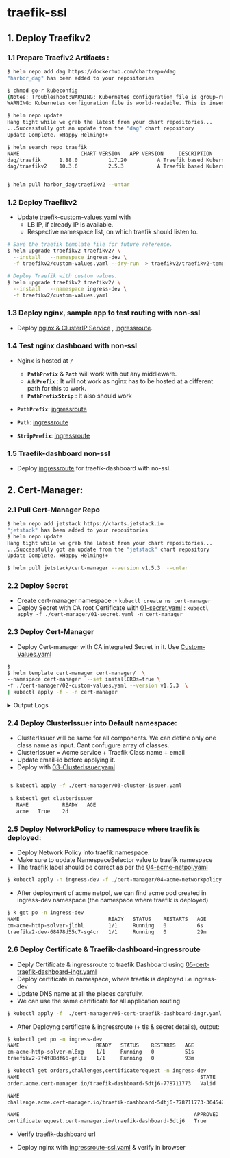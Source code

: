 # traefik-ssl

## 1. Deploy Traefikv2

### 1.1 Prepare Traefiv2 Artifacts :

```sh
$ helm repo add dag https://dockerhub.com/chartrepo/dag
"harbor_dag" has been added to your repositories

$ chmod go-r kubeconfig
(Notes: Troubleshoot:WARNING: Kubernetes configuration file is group-readable. This is insecure. Location: /home/.../kubeconfig
WARNING: Kubernetes configuration file is world-readable. This is insecure. Location: /home/.../kubeconfig)

$ helm repo update
Hang tight while we grab the latest from your chart repositories...
...Successfully got an update from the "dag" chart repository
Update Complete. ⎈Happy Helming!⎈

$ helm search repo traefik
NAME                    CHART VERSION   APP VERSION     DESCRIPTION
dag/traefik      1.88.0          1.7.20          A Traefik based Kubernetes ingress controller w...
dag/traefikv2    10.3.6          2.5.3           A Traefik based Kubernetes ingress controller


$ helm pull harbor_dag/traefikv2 --untar
```
### 1.2 Deploy Traefikv2 

 * Update [traefik-custom-values.yaml](./traefikv2/custom-values.yaml) with 
   * LB IP, if already IP is available.
   * Respective namespace list, on which traefik should listen to.
 
```sh
# Save the traefik template file for future reference. 
$ helm upgrade traefikv2 traefikv2/ \
  --install   --namespace ingress-dev \
  -f traefikv2/custom-values.yaml --dry-run  > traefikv2/traefikv2-template.yaml

# Deploy Traefik with custom values.
$ helm upgrade traefikv2 traefikv2/ \
  --install   --namespace ingress-dev \
  -f traefikv2/custom-values.yaml

```

  ### 1.3 Deploy nginx, sample app to test routing with non-ssl
   * Deploy [nginx & ClusterIP Service](nginx/nginx.yaml) , [ingressroute](nginx/nginx-ingressroute-pathprefix-no-ssl.yaml).

  ### 1.4 Test nginx dashboard with non-ssl
  * Nginx is hosted at `/`
      *  **`PathPrefix`** & **`Path`** will work with out any middleware.
      *  **`AddPrefix`** : It will not work as nginx has to be hosted at a different path for this to work.
      *  **`PathPrefixStrip`** : It also should work

  * **`PathPrefix`**: [ingressroute](nginx/nginx-ingressroute-pathprefix-no-ssl.yaml)

 

  * **`Path`**: [ingressroute](nginx/nginx-ingressroute-path-no-ssl.yaml)
  
  

  * **`StripPrefix`**: [ingressroute](nginx/nginx-ingressroute-stripPrefix-no-ssl.yaml)
  
  


  ### 1.5 Traefik-dashboard non-ssl
   * Deploy [ingressroute](traefikv2/traefik-dashboard-ingressroute-no-ssl.yaml) for traefik-dashboard with no-ssl.
   
  
 

  
  
## 2. Cert-Manager:

  ### 2.1 Pull Cert-Manager Repo
  
```sh
$ helm repo add jetstack https://charts.jetstack.io
"jetstack" has been added to your repositories
$ helm repo update
Hang tight while we grab the latest from your chart repositories...
...Successfully got an update from the "jetstack" chart repository
Update Complete. ⎈Happy Helming!⎈

$ helm pull jetstack/cert-manager --version v1.5.3  --untar

```

  ### 2.2 Deploy Secret 
  
  * Create cert-manager namespace :- `kubectl create ns cert-manager`
  * Deploy Secret with CA root Certificate with [01-secret.yaml](./cert-manager/01-secret.yaml) : `kubectl apply -f ./cert-manager/01-secret.yaml -n cert-manager`
  
  ### 2.3 Deploy Cert-Manager
  
  * Deploy Cert-manager with CA integrated Secret in it. Use [Custom-Values.yaml](./cert-manager/02-custom-values.yaml)
  
```sh
$ 
$ helm template cert-manager cert-manager/  \
--namespace cert-manager  --set installCRDs=true \
-f ./cert-manager/02-custom-values.yaml --version v1.5.3  \
| kubectl apply -f - -n cert-manager

```

<details><summary>Output Logs</summary>
<p>
serviceaccount/cert-manager-cainjector created
serviceaccount/cert-manager created
serviceaccount/cert-manager-webhook created
customresourcedefinition.apiextensions.k8s.io/challenges.acme.cert-manager.io created
customresourcedefinition.apiextensions.k8s.io/certificaterequests.cert-manager.io created
customresourcedefinition.apiextensions.k8s.io/orders.acme.cert-manager.io created
customresourcedefinition.apiextensions.k8s.io/certificates.cert-manager.io created
customresourcedefinition.apiextensions.k8s.io/issuers.cert-manager.io created
customresourcedefinition.apiextensions.k8s.io/clusterissuers.cert-manager.io created
clusterrole.rbac.authorization.k8s.io/cert-manager-cainjector created
clusterrole.rbac.authorization.k8s.io/cert-manager-controller-orders created
clusterrole.rbac.authorization.k8s.io/cert-manager-edit created
clusterrole.rbac.authorization.k8s.io/cert-manager-controller-certificatesigningrequests created
clusterrole.rbac.authorization.k8s.io/cert-manager-controller-clusterissuers created
clusterrole.rbac.authorization.k8s.io/cert-manager-controller-certificates created
clusterrole.rbac.authorization.k8s.io/cert-manager-view created
clusterrole.rbac.authorization.k8s.io/cert-manager-controller-issuers created
clusterrole.rbac.authorization.k8s.io/cert-manager-controller-ingress-shim created
clusterrole.rbac.authorization.k8s.io/cert-manager-controller-challenges created
clusterrole.rbac.authorization.k8s.io/cert-manager-controller-approve:cert-manager-io created
clusterrole.rbac.authorization.k8s.io/cert-manager-webhook:subjectaccessreviews created
clusterrolebinding.rbac.authorization.k8s.io/cert-manager-cainjector created
clusterrolebinding.rbac.authorization.k8s.io/cert-manager-controller-orders created
clusterrolebinding.rbac.authorization.k8s.io/cert-manager-controller-certificates created
clusterrolebinding.rbac.authorization.k8s.io/cert-manager-controller-clusterissuers created
clusterrolebinding.rbac.authorization.k8s.io/cert-manager-controller-ingress-shim created
clusterrolebinding.rbac.authorization.k8s.io/cert-manager-controller-certificatesigningrequests created
clusterrolebinding.rbac.authorization.k8s.io/cert-manager-controller-approve:cert-manager-io created
clusterrolebinding.rbac.authorization.k8s.io/cert-manager-controller-issuers created
clusterrolebinding.rbac.authorization.k8s.io/cert-manager-controller-challenges created
clusterrolebinding.rbac.authorization.k8s.io/cert-manager-webhook:subjectaccessreviews created
role.rbac.authorization.k8s.io/cert-manager-cainjector:leaderelection created
role.rbac.authorization.k8s.io/cert-manager:leaderelection created
role.rbac.authorization.k8s.io/cert-manager-webhook:dynamic-serving created
rolebinding.rbac.authorization.k8s.io/cert-manager-cainjector:leaderelection created
rolebinding.rbac.authorization.k8s.io/cert-manager:leaderelection created
rolebinding.rbac.authorization.k8s.io/cert-manager-webhook:dynamic-serving created
service/cert-manager created
service/cert-manager-webhook created
deployment.apps/cert-manager-cainjector created
deployment.apps/cert-manager created
deployment.apps/cert-manager-webhook created
mutatingwebhookconfiguration.admissionregistration.k8s.io/cert-manager-webhook created
validatingwebhookconfiguration.admissionregistration.k8s.io/cert-manager-webhook created

</p>
</details>

  ### 2.4 Deploy ClusterIssuer into Default namespace:
   * ClusterIssuer will be same for all components. We can define only one class name as input. Cant confugure array of classes.
   * ClusterIssuer = Acme service + Traefik Class name + email
   * Update email-id before applying it.
   * Deploy with [03-ClusterIssuer.yaml](./cert-manager/03-cluster-issuer.yaml)
   
   ```sh
   
    $ kubectl apply -f ./cert-manager/03-cluster-issuer.yaml 
    
    $ kubectl get clusterissuer
      NAME           READY   AGE
      acme   True    2d

   ```
   ### 2.5 Deploy NetworkPolicy to namespace where traefik is deployed:
   
   * Deploy Network Policy into traefik namespace.
   * Make sure to update NamespaceSelector value to traefik namespace
   * The traefik label should be correct as per the [04-acme-netpol.yaml](./cert-manager/04-acme-networkpolicy.yaml)

   ```sh
   $ kubectl apply -n ingress-dev -f ./cert-manager/04-acme-networkpolicy.yaml
   ```
   
   * After deployment of acme netpol, we can find acme pod created in ingress-dev namespace (the namespace where traefik is deployed)
  
  ```sh
  $ k get po -n ingress-dev
  NAME                             READY   STATUS    RESTARTS   AGE
  cm-acme-http-solver-jldhl        1/1     Running   0          6s
  traefikv2-dev-68478d55c7-sg4cr   1/1     Running   0          29m
  ```
  ### 2.6 Deploy Certificate & Traefik-dashboard-ingressroute
  
  * Deply Certificate & ingressroute to traefik Dashboard using [05-cert-traefik-dashboard-ingr.yaml](./cert-manager/05-cert-traefik-dashboard-ingr.yaml)
  * Deploy certificate in namespace, where traefik is deployed i.e ingress-dev
  * Update DNS name at all the places carefully.
  * We can use the same certificate for all application routing
  

  ```sh
  $ kubectl apply -f  ./cert-manager/05-cert-traefik-dashboard-ingr.yaml -n ingress-dev
  ```
  
  * After Deployng certificate & ingressroute (+ tls & secret details), output:
  
  ```sh
  $ kubectl get po -n ingress-dev
  NAME                         READY   STATUS    RESTARTS   AGE
  cm-acme-http-solver-ml8xg    1/1     Running   0          51s
  traefikv2-7f4f88df66-gnllz   1/1     Running   0          93m
  
  $ kubectl get orders,challenges,certificaterequest -n ingress-dev
  NAME                                                           STATE     AGE
  order.acme.cert-manager.io/traefik-dashboard-5dtj6-778711773   Valid   72s

  NAME                                                                          STATE     DOMAIN                                   AGE
  challenge.acme.cert-manager.io/traefik-dashboard-5dtj6-778711773-3645429168   pending   abcd.com   71s
  
  NAME                                                         APPROVED   DENIED   READY   ISSUER         REQUESTOR                                         AGE
  certificaterequest.cert-manager.io/traefik-dashboard-5dtj6   True                True   acme   system:serviceaccount:cert-manager:cert-manager   72s
  
  ```

  * Verify traefik-dashboard url
  
  
  
  * Deploy nginx with [ingressroute-ssl.yaml](./nginx/nginx-ingressroute-ssl.yaml) & verify in browser
  


  
